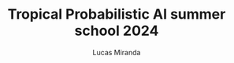 ---
title: "Tropical Probabilistic AI summer school 2024"
summary: My impressions and thoughts on the Tropical Probabilistic AI summer school 2024, which I had the pleasure to attend in person!
series: ["Conferences", "Summer School", "Travel"]
weight: 1
aliases: ["/blog/ProbAI24/"]
tags: ["Conferences", "Summer School", "Travel", "Probabilistic AI", "Machine Learning", "Deep Learning", "Tropical", "Brazil", "Rio de Janeiro"]
author: ["Lucas Miranda"]
cover:
  image: probai24_cover.png
  alt: "ProbAI24 logo"
draft: true
---